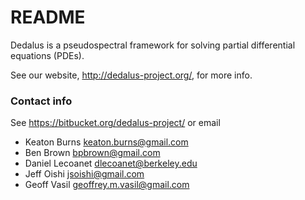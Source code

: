 # README #

Dedalus is a pseudospectral framework for solving partial differential equations (PDEs). 

See our website, http://dedalus-project.org/, for more info.

### Contact info ###

See https://bitbucket.org/dedalus-project/ or email

* Keaton Burns <keaton.burns@gmail.com>
* Ben Brown <bpbrown@gmail.com>
* Daniel Lecoanet <dlecoanet@berkeley.edu>
* Jeff Oishi <jsoishi@gmail.com>
* Geoff Vasil <geoffrey.m.vasil@gmail.com>